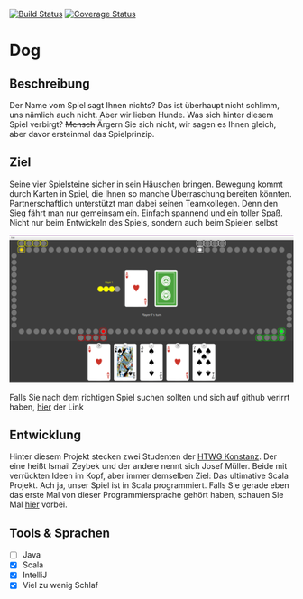 [![Build Status](https://travis-ci.org/Akkarin007/Dog.svg?branch=master)](https://travis-ci.org/Akkarin007/Dog)
[![Coverage Status](https://coveralls.io/repos/github/Akkarin007/Dog/badge.svg?branch=master)](https://coveralls.io/github/Akkarin007/Dog?branch=master)



# Dog
## Beschreibung

Der Name vom Spiel sagt Ihnen nichts? Das ist überhaupt nicht schlimm, uns nämlich auch nicht. Aber wir lieben Hunde.
Was sich hinter diesem Spiel verbirgt? ~~Mensch~~ Ärgern Sie sich nicht, wir sagen es Ihnen gleich, aber davor ersteinmal das Spielprinzip.

## Ziel

Seine vier Spielsteine sicher in sein Häuschen bringen.
Bewegung kommt durch Karten in Spiel, die Ihnen so manche Überraschung bereiten könnten. 
Partnerschaftlich unterstützt man dabei seinen Teamkollegen. 
Denn den Sieg fährt man nur gemeinsam ein. Einfach spannend und ein toller Spaß. Nicht nur beim Entwickeln des Spiels, sondern auch beim Spielen selbst

[![Our Game](src/main/scala/resources/Dog_Game.png)](https://www.google.de/search?q=dog+puppies&client=opera&hs=EcL&source=lnms&tbm=isch&sa=X&ved=2ahUKEwiamdrDoJXnAhWNC-wKHZnmDxYQ_AUoAXoECA0QAw&biw=2088&bih=1042)

Falls Sie nach dem richtigen Spiel suchen sollten und sich auf github verirrt haben, [hier](https://www.amazon.de/Schmidt-Spiele-49201-Dog/dp/B01INZMDM6 "Hier dürfen Sie klicken") der Link

## Entwicklung

Hinter diesem Projekt stecken zwei Studenten der [HTWG Konstanz](https://www.htwg-konstanz.de/ "Keine Angst, die Seite beißt nicht").
Der eine heißt Ismail Zeybek und der andere nennt sich Josef Müller. Beide mit verrückten Ideen im Kopf, aber immer demselben Ziel: Das ultimative Scala Projekt. Ach ja, unser Spiel ist in Scala programmiert. Falls Sie gerade eben das erste Mal von dieser Programmiersprache gehört haben, schauen Sie Mal [hier](https://www.scala-lang.org/ "Ist klickbar, vertrauen Sie uns") vorbei.

## Tools & Sprachen

* [ ] Java
* [X] Scala
* [X] IntelliJ
* [X] Viel zu wenig Schlaf
